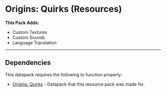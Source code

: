 # Origins: Quirks (Resources)

**This Pack Adds:**
- Custom Textures
- Custom Sounds
- Language Translation
  
---
## Dependencies
This datapack requires the following to function properly:
- [Origins: Quirks](https://github.com/0vergrown/Origins-Quirks) - Datapack that this resource pack was made for.
